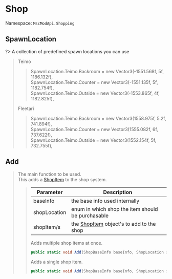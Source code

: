 # Shop

Namespace: ``MscModApi.Shopping``

## SpawnLocation
?> A collection of predefined spawn locations you can use
> Teimo
> > SpawnLocation.Teimo.Backroom = new Vector3(-1551.568f, 5f, 1186.132f),  
> > SpawnLocation.Teimo.Counter = new Vector3(-1551.135f, 5f, 1182.754f),  
> > SpawnLocation.Teimo.Outside = new Vector3(-1553.865f, 4f, 1182.825f),
> 
> Fleetari  
> > SpawnLocation.Teimo.Backroom = new Vector3(1558.975f, 5.2f, 741.894f),  
> > SpawnLocation.Teimo.Counter = new Vector3(1555.082f, 6f, 737.622f),  
> > SpawnLocation.Teimo.Outside = new Vector3(1552.154f, 5f, 732.755f), 

## Add
> The main function to be used.  
> This adds a [ShopItem](class-documentation/Shopping/ShopItem.md) to the shop system.
> > | Parameter | Description
> > | --------- | -----------
> > | baseInfo | the base info used internally
> > | shopLocation | enum in which shop the item should be purchasable
> > | shopItem/s | the [ShopItem](class-documentation/Shopping/ShopItem.md) object's to add to the shop
> > Adds multiple shop items at once.
> > ```csharp
> > public static void Add(ShopBaseInfo baseInfo, ShopLocation shopLocation, ShopItem[] shopItems)
> > ```
> > Adds a single shop item.
> > ```csharp
> > public static void Add(ShopBaseInfo baseInfo, ShopLocation shopLocation, ShopItem shopItem)
> > ```